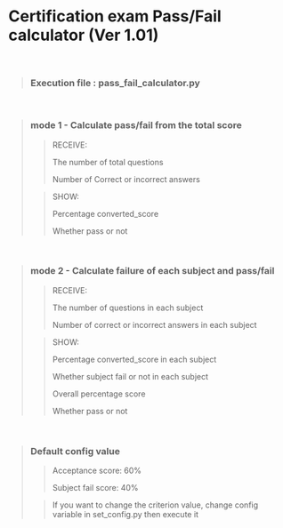 # Certification exam Pass/Fail calculator (Ver 1.01)

<br>

> ### Execution file : pass_fail_calculator.py

<br>

> ### mode 1 - Calculate pass/fail from the total score
>> RECEIVE:
>>
>>The number of total questions
>>
>>Number of Correct or incorrect answers
>>
>
>> SHOW:
>>
>>Percentage converted_score
>>
>>Whether pass or not

<br>

> ### mode 2 - Calculate failure of each subject and pass/fail
>> RECEIVE:
>>
>>The number of questions in each subject
>>
>>Number of correct or incorrect answers in each subject
>>
>
>> SHOW:
>>
>>Percentage converted_score in each subject
>>
>>Whether subject fail or not in each subject
>>
>>Overall percentage score
>>
>>Whether pass or not

<br>

> ### Default config value
>> Acceptance score: 60%
>>
>> Subject fail score: 40%
>
>> If you want to change the criterion value,
>> change config variable in set_config.py then execute it